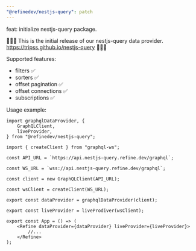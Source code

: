 ```yaml
---
"@refinedev/nestjs-query": patch
---
```


feat: initialize nestjs-query package.

🎉🎉🎉 This is the initial release of our nestjs-query data provider. https://tripss.github.io/nestjs-query 🎉🎉🎉

Supported features:

-   filters ✅
-   sorters ✅
-   offset pagination ✅
-   offset connections ✅
-   subscriptions ✅

Usage example:

```tsx
import graphqlDataProvider, {
    GraphQLClient,
    liveProvider,
} from "@refinedev/nestjs-query";

import { createClient } from "graphql-ws";

const API_URL = `https://api.nestjs-query.refine.dev/graphql`;

const WS_URL = `wss://api.nestjs-query.refine.dev/graphql`;

const client = new GraphQLClient(API_URL);

const wsClient = createClient(WS_URL);

export const dataProvider = graphqlDataProvider(client);

export const liveProvider = liveProdiver(wsClient);

export const App = () => (
    <Refine dataProvider={dataProvider} liveProvider={liveProvider}>
        //...
    </Refine>
);
```
